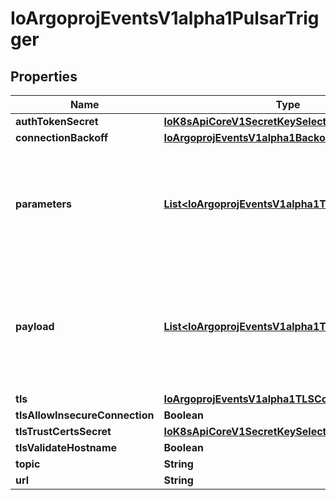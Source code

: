 
# IoArgoprojEventsV1alpha1PulsarTrigger

## Properties
Name | Type | Description | Notes
------------ | ------------- | ------------- | -------------
**authTokenSecret** | [**IoK8sApiCoreV1SecretKeySelector**](IoK8sApiCoreV1SecretKeySelector.md) |  |  [optional]
**connectionBackoff** | [**IoArgoprojEventsV1alpha1Backoff**](IoArgoprojEventsV1alpha1Backoff.md) |  |  [optional]
**parameters** | [**List&lt;IoArgoprojEventsV1alpha1TriggerParameter&gt;**](IoArgoprojEventsV1alpha1TriggerParameter.md) | Parameters is the list of parameters that is applied to resolved Kafka trigger object. |  [optional]
**payload** | [**List&lt;IoArgoprojEventsV1alpha1TriggerParameter&gt;**](IoArgoprojEventsV1alpha1TriggerParameter.md) | Payload is the list of key-value extracted from an event payload to construct the request payload. |  [optional]
**tls** | [**IoArgoprojEventsV1alpha1TLSConfig**](IoArgoprojEventsV1alpha1TLSConfig.md) |  |  [optional]
**tlsAllowInsecureConnection** | **Boolean** |  |  [optional]
**tlsTrustCertsSecret** | [**IoK8sApiCoreV1SecretKeySelector**](IoK8sApiCoreV1SecretKeySelector.md) |  |  [optional]
**tlsValidateHostname** | **Boolean** |  |  [optional]
**topic** | **String** |  |  [optional]
**url** | **String** |  |  [optional]



